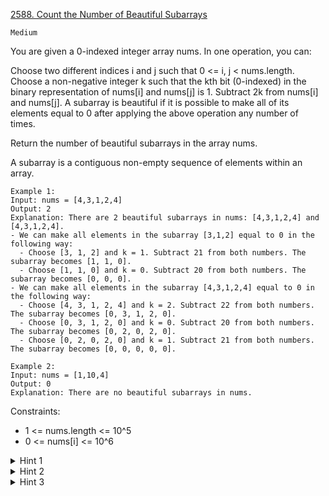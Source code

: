 [2588. Count the Number of Beautiful Subarrays](https://leetcode.com/problems/count-the-number-of-beautiful-subarrays/description/)

`Medium`

You are given a 0-indexed integer array nums. In one operation, you can:

Choose two different indices i and j such that 0 <= i, j < nums.length.
Choose a non-negative integer k such that the kth bit (0-indexed) in the binary representation of nums[i] and nums[j] is 1.
Subtract 2k from nums[i] and nums[j].
A subarray is beautiful if it is possible to make all of its elements equal to 0 after applying the above operation any number of times.

Return the number of beautiful subarrays in the array nums.

A subarray is a contiguous non-empty sequence of elements within an array.

```
Example 1:
Input: nums = [4,3,1,2,4]
Output: 2
Explanation: There are 2 beautiful subarrays in nums: [4,3,1,2,4] and [4,3,1,2,4].
- We can make all elements in the subarray [3,1,2] equal to 0 in the following way:
  - Choose [3, 1, 2] and k = 1. Subtract 21 from both numbers. The subarray becomes [1, 1, 0].
  - Choose [1, 1, 0] and k = 0. Subtract 20 from both numbers. The subarray becomes [0, 0, 0].
- We can make all elements in the subarray [4,3,1,2,4] equal to 0 in the following way:
  - Choose [4, 3, 1, 2, 4] and k = 2. Subtract 22 from both numbers. The subarray becomes [0, 3, 1, 2, 0].
  - Choose [0, 3, 1, 2, 0] and k = 0. Subtract 20 from both numbers. The subarray becomes [0, 2, 0, 2, 0].
  - Choose [0, 2, 0, 2, 0] and k = 1. Subtract 21 from both numbers. The subarray becomes [0, 0, 0, 0, 0].

Example 2:
Input: nums = [1,10,4]
Output: 0
Explanation: There are no beautiful subarrays in nums.
``` 

Constraints:

- 1 <= nums.length <= 10^5
- 0 <= nums[i] <= 10^6

<details>
<summary>Hint 1</summary>

A subarray is beautiful if its xor is equal to zero.

</details>

<details>
<summary>Hint 2</summary>

Compute the prefix xor for every index, then the xor of subarray [left, right] is equal to zero if prefix_xor[left] ^ perfix_xor[right] == 0

</details>

<details>
<summary>Hint 3</summary>

Iterate from left to right and maintain a hash table to count the number of indices equal to the current prefix xor.

</details>